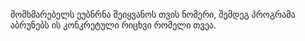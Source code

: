 მომხმარებელს ეუბნრნა შეიყვანოს თვის ნომერი,
შემდეგ პროგრამა აბრუნებს ის კონკრეტული რიცხვი რომელი თვეა.
